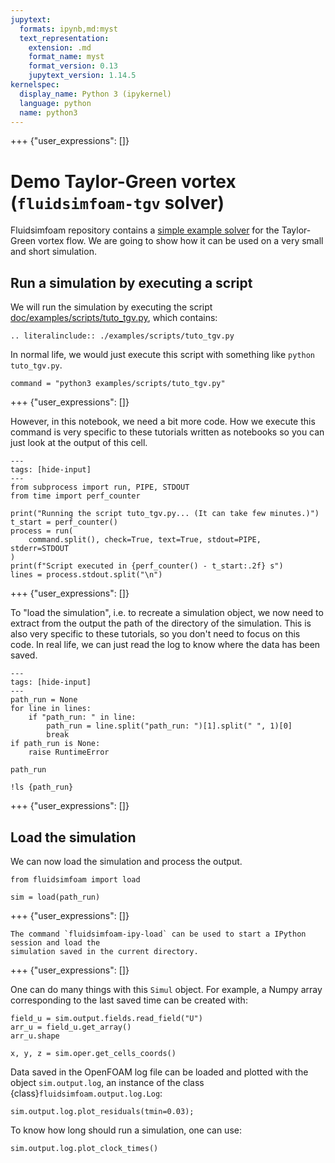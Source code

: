 ```yaml
---
jupytext:
  formats: ipynb,md:myst
  text_representation:
    extension: .md
    format_name: myst
    format_version: 0.13
    jupytext_version: 1.14.5
kernelspec:
  display_name: Python 3 (ipykernel)
  language: python
  name: python3
---
```


+++ {"user_expressions": []}

# Demo Taylor-Green vortex (`fluidsimfoam-tgv` solver)

Fluidsimfoam repository contains a
[simple example solver](https://foss.heptapod.net/fluiddyn/fluidsimfoam/-/tree/branch/default/doc/examples/fluidsimfoam-tgv)
for the Taylor-Green vortex flow. We are going to show how it can be used on a very small
and short simulation.

## Run a simulation by executing a script

We will run the simulation by executing the script
[doc/examples/scripts/tuto_tgv.py](https://foss.heptapod.net/fluiddyn/fluidsimfoam/-/tree/branch/default/doc/examples/scripts/tuto_tgv.py),
which contains:

```{eval-rst}
.. literalinclude:: ./examples/scripts/tuto_tgv.py
```

In normal life, we would just execute this script with something like
`python tuto_tgv.py`.

```{code-cell} ipython3
command = "python3 examples/scripts/tuto_tgv.py"
```

+++ {"user_expressions": []}

However, in this notebook, we need a bit more code. How we execute this command is very
specific to these tutorials written as notebooks so you can just look at the output of
this cell.

```{code-cell} ipython3
---
tags: [hide-input]
---
from subprocess import run, PIPE, STDOUT
from time import perf_counter

print("Running the script tuto_tgv.py... (It can take few minutes.)")
t_start = perf_counter()
process = run(
    command.split(), check=True, text=True, stdout=PIPE,  stderr=STDOUT
)
print(f"Script executed in {perf_counter() - t_start:.2f} s")
lines = process.stdout.split("\n")
```

+++ {"user_expressions": []}

To "load the simulation", i.e. to recreate a simulation object, we now need to extract
from the output the path of the directory of the simulation. This is also very specific
to these tutorials, so you don't need to focus on this code. In real life, we can just
read the log to know where the data has been saved.

```{code-cell} ipython3
---
tags: [hide-input]
---
path_run = None
for line in lines:
    if "path_run: " in line:
        path_run = line.split("path_run: ")[1].split(" ", 1)[0]
        break
if path_run is None:
    raise RuntimeError
```

```{code-cell} ipython3
path_run
```

```{code-cell} ipython3
!ls {path_run}
```

+++ {"user_expressions": []}

## Load the simulation

We can now load the simulation and process the output.

<!-- #endregion -->

```{code-cell} ipython3
from fluidsimfoam import load

sim = load(path_run)
```

+++ {"user_expressions": []}

```{admonition} Quickly start IPython and load a simulation
The command `fluidsimfoam-ipy-load` can be used to start a IPython session and load the
simulation saved in the current directory.
```

+++ {"user_expressions": []}

One can do many things with this `Simul` object. For example, a Numpy array corresponding
to the last saved time can be created with:

```{code-cell} ipython3
field_u = sim.output.fields.read_field("U")
arr_u = field_u.get_array()
arr_u.shape
```

```{code-cell} ipython3
x, y, z = sim.oper.get_cells_coords()
```

Data saved in the OpenFOAM log file can be loaded and plotted with the object
`sim.output.log`, an instance of the class {class}`fluidsimfoam.output.log.Log`:

```{code-cell} ipython3
sim.output.log.plot_residuals(tmin=0.03);
```

To know how long should run a simulation, one can use:

```{code-cell} ipython3
sim.output.log.plot_clock_times()
```
